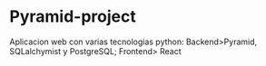 # Pyramid-project
Aplicacion web con varias tecnologias python: Backend>Pyramid, SQLalchymist y PostgreSQL; Frontend> React
